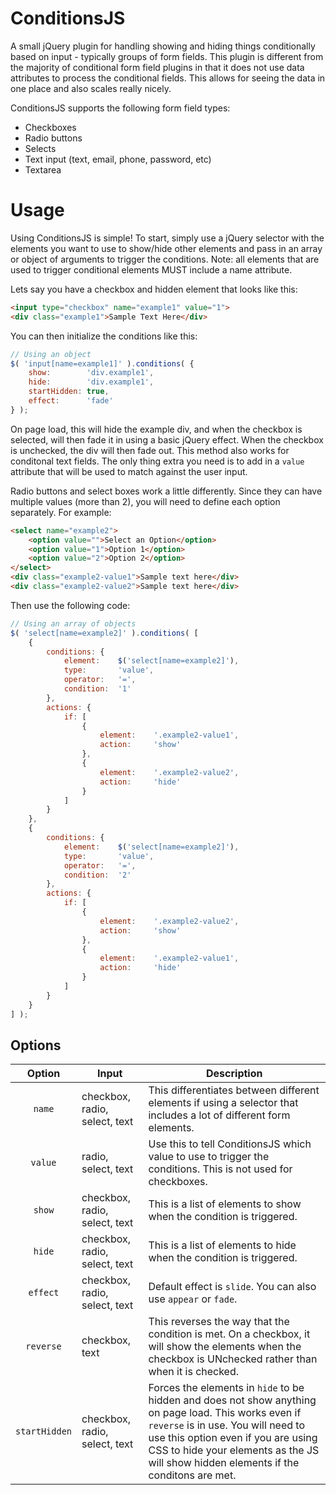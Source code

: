 # ConditionsJS

A small jQuery plugin for handling showing and hiding things conditionally based on input - typically groups of form fields. This plugin is different from the majority of conditional form field plugins in that it does not use data attributes to process the conditional fields.  This allows for seeing the data in one place and also scales really nicely.

ConditionsJS supports the following form field types:
- Checkboxes
- Radio buttons
- Selects
- Text input (text, email, phone, password, etc)
- Textarea

# Usage
Using ConditionsJS is simple!  To start, simply use a jQuery selector with the elements you want to use to show/hide other elements and pass in an array or object of arguments to trigger the conditions.  Note: all elements that are used to trigger conditional elements MUST include a name attribute.

Lets say you have a checkbox and hidden element that looks like this:

```html
<input type="checkbox" name="example1" value="1">
<div class="example1">Sample Text Here</div>
```

You can then initialize the conditions like this:

```js
// Using an object
$( 'input[name=example1]' ).conditions( {
	show:        'div.example1',
	hide:        'div.example1',
	startHidden: true,
	effect:      'fade'
} );
```

On page load, this will hide the example div, and when the checkbox is selected, will then fade it in using a basic jQuery effect. When the checkbox is unchecked, the div will then fade out.  This method also works for conditonal text fields.  The only thing extra you need is to add in a `value` attribute that will be used to match against the user input.

Radio buttons and select boxes work a little differently.  Since they can have multiple values (more than 2), you will need to define each option separately.  For example:

```html
<select name="example2">
	<option value="">Select an Option</option>
	<option value="1">Option 1</option>
	<option value="2">Option 2</option>
</select>
<div class="example2-value1">Sample text here</div>
<div class="example2-value2">Sample text here</div>
```

Then use the following code:

```js
// Using an array of objects
$( 'select[name=example2]' ).conditions( [
	{
		conditions: {
			element:	$('select[name=example2]'),
			type:		'value',
			operator:	'=',
			condition:	'1'
		},
		actions: {
			if: [
				{
					element:	'.example2-value1',
					action:		'show'
				},
				{
					element:	'.example2-value2',
					action:		'hide'
				}
			]
		}
	},
	{
		conditions: {
			element:	$('select[name=example2]'),
			type:		'value',
			operator:	'=',
			condition:	'2'
		},
		actions: {
			if: [
				{
					element:	'.example2-value2',
					action:		'show'
				},
				{
					element:	'.example2-value1',
					action:		'hide'
				}
			]
		}
	}
] );

```

## Options

Option  | Input | Description
:---: | --- | ---
`name`  | checkbox, radio, select, text | This differentiates between different elements if using a selector that includes a lot of different form elements.
`value` | radio, select, text | Use this to tell ConditionsJS which value to use to trigger the conditions.  This is not used for checkboxes.
`show` | checkbox, radio, select, text | This is a list of elements to show when the condition is triggered.
`hide` | checkbox, radio, select, text | This is a list of elements to hide when the condition is triggered.
`effect` | checkbox, radio, select, text | Default effect is `slide`. You can also use `appear` or `fade`.
`reverse` | checkbox, text | This reverses the way that the condition is met.  On a checkbox, it will show the elements when the checkbox is UNchecked rather than when it is checked.
`startHidden` | checkbox, radio, select, text | Forces the elements in `hide` to be hidden and does not show anything on page load. This works even if `reverse` is in use.  You will need to use this option even if you are using CSS to hide your elements as the JS will show hidden elements if the conditons are met.